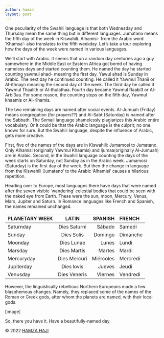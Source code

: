 ```yaml
---
author: hamza
layout: post
---
```

One peculiarity of the Swahili
language is that both Wednesday and Thursday mean the same thing but in
different languages. Jumatano means the fifth day of the week in Kiswahili. Alhamisi-
from the Arabic word ‘Khamsa’- also translates to the fifth weekday. Let’s take
a tour exploring how the days of the week were named in various languages.



We’ll start with Arabic. It seems
that on a random day centuries ago a guy somewhere in the Middle East or Eastern
Africa got bored of having nameless days and started counting them. He named
the day he started counting yawmul ahad- meaning the first day. Yawul ahad is
Sunday in Arabic. The next day he continued counting. He called it Yawmul
Thanii or Al-ithnayn meaning the second day of the week. The third day he
called it Yawmul Thaalith or Al-thulathaa. Fourth day became Yawmul Raabi3 or
Al-Arbi3aa. For some reason, the counting stops on the fifth day, Yawmul
khaamis or Al-Khamis. 



The two remaining days are named
after social events. Al-Jumuah (Friday) means congregation (for prayers??) and
Al-Sabt (Saturday) is named after the Sabbath. The Somali language shamelessly
plagiarizes this Arabic entire vocabulary. Or it could be that the Arabic
language is the culprit; no one knows for sure. But the Swahili language,
despite the influence of Arabic, gets more creative. 



First, five of the names of the days
are in Kiswahili: Jumamosi to Jumatano. Only Alhamisi (originally Yawmul
Khaamis) and Ijumaa(originally Al-Jumuah) are in Arabic. Second, in the Swahili
language counting the days of the week starts on Saturday, not Sunday as in the
Arabic week. Jumamosi (Saturday) is the first day of the week. But then the change
in language from the Kiswahili ‘Jumatano’ to the Arabic ‘Alhamisi’ causes a
hilarious repetition.



Heading over to Europe, most languages there have days that were named after the seven visible ‘wandering’ celestial
bodies that could be seen with the naked eye from Earth. These were the sun,
moon, Mercury, Venus, Mars, Jupiter and Saturn. In Romance languages like
French and Spanish, the names remained unchanged.



| PLANETARY WEEK       | LATIN | SPANISH |  FRENCH|
|--------------|:-----:|-----------:|:----------- |
| Saturnday |  Dies Saturni |        Sábado |    Samedi          |
| Sunday     |  Dies Solis |         Domingo |      Dimanche       |
| Moonday    |  Dies Lunae |         Lunes |         Lundi    |
| Marsday     |  Dies Martis |          Martes |      Mardi       |
| Mercuryday     |  Dies Mercuri |         Miércoles |      Mercredi       |
| Jupiterday     |  Dies lovis |         Jueves |        Jeudi     |
| Venusday     | Dies Veneris |          Viernes |        Vendredi     |



However, the linguistically rebellious
Northern Europeans made a few blasphemous changes. Namely, they replaced some
of the names of the Roman or Greek gods, after whom the planets are named, with
their local gods.



[image]



So, there you have it. Have a
beautifully-named day.

© 2022 <a class="small" href="/about.html">HAMZA HAJI</a>


 



